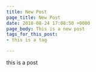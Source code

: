 ```yaml
---
title: New Post
page_title: New Post
date: 2018-08-24 17:08:50 +0000
page_body: This is a new post
tags_for_this_post:
- this is a tag

---
```

this is a post